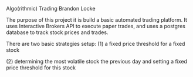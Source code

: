 Algo(rithmic) Trading
Brandon Locke

The purpose of this project it is build a basic automated trading platform. It uses Interactive Brokers API to execute paper trades, and uses a postgres database to track stock prices and trades.

There are two basic strategies setup:
(1) a fixed price threshold for a fixed stock

(2) determining the most volatile stock the previous day and setting a fixed price threshold for this stock
